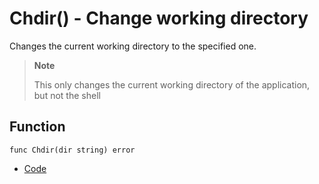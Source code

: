# Chdir() - Change working directory

Changes the current working directory to the specified one.

> **Note**
>
> This only changes the current working directory of the application, but not the shell

## Function

```
func Chdir(dir string) error
```

* [Code](https://golang.org/src/os/file.go?s=8392:8420#L278)
